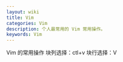 ```yaml
---
layout: wiki
title: Vim
categories: Vim
description: 个人最常用的 Vim 常用操作。
keywords: Vim
---
```

Vim 的常用操作
块列选择：ctl+v
块行选择：V
